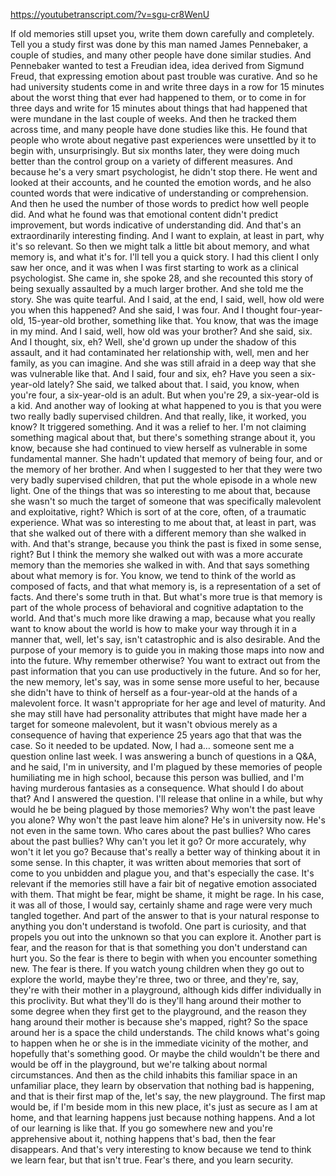 https://youtubetranscript.com/?v=sgu-cr8WenU

 If old memories still upset you, write them down carefully and completely. Tell you a study first was done by this man named James Pennebaker, a couple of studies, and many other people have done similar studies. And Pennebaker wanted to test a Freudian idea, idea derived from Sigmund Freud, that expressing emotion about past trouble was curative. And so he had university students come in and write three days in a row for 15 minutes about the worst thing that ever had happened to them, or to come in for three days and write for 15 minutes about things that had happened that were mundane in the last couple of weeks. And then he tracked them across time, and many people have done studies like this. He found that people who wrote about negative past experiences were unsettled by it to begin with, unsurprisingly. But six months later, they were doing much better than the control group on a variety of different measures. And because he's a very smart psychologist, he didn't stop there. He went and looked at their accounts, and he counted the emotion words, and he also counted words that were indicative of understanding or comprehension. And then he used the number of those words to predict how well people did. And what he found was that emotional content didn't predict improvement, but words indicative of understanding did. And that's an extraordinarily interesting finding. And I want to explain, at least in part, why it's so relevant. So then we might talk a little bit about memory, and what memory is, and what it's for. I'll tell you a quick story. I had this client I only saw her once, and it was when I was first starting to work as a clinical psychologist. She came in, she spoke 28, and she recounted this story of being sexually assaulted by a much larger brother. And she told me the story. She was quite tearful. And I said, at the end, I said, well, how old were you when this happened? And she said, I was four. And I thought four-year-old, 15-year-old brother, something like that. You know, that was the image in my mind. And I said, well, how old was your brother? And she said, six. And I thought, six, eh? Well, she'd grown up under the shadow of this assault, and it had contaminated her relationship with, well, men and her family, as you can imagine. And she was still afraid in a deep way that she was vulnerable like that. And I said, four and six, eh? Have you seen a six-year-old lately? She said, we talked about that. I said, you know, when you're four, a six-year-old is an adult. But when you're 29, a six-year-old is a kid. And another way of looking at what happened to you is that you were two really badly supervised children. And that really, like, it worked, you know? It triggered something. And it was a relief to her. I'm not claiming something magical about that, but there's something strange about it, you know, because she had continued to view herself as vulnerable in some fundamental manner. She hadn't updated that memory of being four, and or the memory of her brother. And when I suggested to her that they were two very badly supervised children, that put the whole episode in a whole new light. One of the things that was so interesting to me about that, because she wasn't so much the target of someone that was specifically malevolent and exploitative, right? Which is sort of at the core, often, of a traumatic experience. What was so interesting to me about that, at least in part, was that she walked out of there with a different memory than she walked in with. And that's strange, because you think the past is fixed in some sense, right? But I think the memory she walked out with was a more accurate memory than the memories she walked in with. And that says something about what memory is for. You know, we tend to think of the world as composed of facts, and that what memory is, is a representation of a set of facts. And there's some truth in that. But what's more true is that memory is part of the whole process of behavioral and cognitive adaptation to the world. And that's much more like drawing a map, because what you really want to know about the world is how to make your way through it in a manner that, well, let's say, isn't catastrophic and is also desirable. And the purpose of your memory is to guide you in making those maps into now and into the future. Why remember otherwise? You want to extract out from the past information that you can use productively in the future. And so for her, the new memory, let's say, was in some sense more useful to her, because she didn't have to think of herself as a four-year-old at the hands of a malevolent force. It wasn't appropriate for her age and level of maturity. And she may still have had personality attributes that might have made her a target for someone malevolent, but it wasn't obvious merely as a consequence of having that experience 25 years ago that that was the case. So it needed to be updated. Now, I had a… someone sent me a question online last week. I was answering a bunch of questions in a Q&A, and he said, I'm in university, and I'm plagued by these memories of people humiliating me in high school, because this person was bullied, and I'm having murderous fantasies as a consequence. What should I do about that? And I answered the question. I'll release that online in a while, but why would he be being plagued by those memories? Why won't the past leave you alone? Why won't the past leave him alone? He's in university now. He's not even in the same town. Who cares about the past bullies? Who cares about the past bullies? Why can't you let it go? Or more accurately, why won't it let you go? Because that's really a better way of thinking about it in some sense. In this chapter, it was written about memories that sort of come to you unbidden and plague you, and that's especially the case. It's relevant if the memories still have a fair bit of negative emotion associated with them. That might be fear, might be shame, it might be rage. In his case, it was all of those, I would say, certainly shame and rage were very much tangled together. And part of the answer to that is your natural response to anything you don't understand is twofold. One part is curiosity, and that propels you out into the unknown so that you can explore it. Another part is fear, and the reason for that is that something you don't understand can hurt you. So the fear is there to begin with when you encounter something new. The fear is there. If you watch young children when they go out to explore the world, maybe they're three, two or three, and they're, say, they're with their mother in a playground, although kids differ individually in this proclivity. But what they'll do is they'll hang around their mother to some degree when they first get to the playground, and the reason they hang around their mother is because she's mapped, right? So the space around her is a space the child understands. The child knows what's going to happen when he or she is in the immediate vicinity of the mother, and hopefully that's something good. Or maybe the child wouldn't be there and would be off in the playground, but we're talking about normal circumstances. And then as the child inhabits this familiar space in an unfamiliar place, they learn by observation that nothing bad is happening, and that is their first map of the, let's say, the new playground. The first map would be, if I'm beside mom in this new place, it's just as secure as I am at home, and that learning happens just because nothing happens. And a lot of our learning is like that. If you go somewhere new and you're apprehensive about it, nothing happens that's bad, then the fear disappears. And that's very interesting to know because we tend to think we learn fear, but that isn't true. Fear's there, and you learn security.